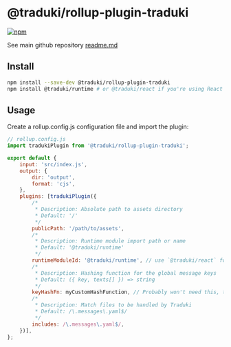 # @traduki/rollup-plugin-traduki

[![npm](https://img.shields.io/npm/v/@traduki/rollup-plugin-traduki.svg)](https://www.npmjs.com/package/@traduki/rollup-plugin-traduki)

See main github repository [readme.md](https://github.com/havelaer/traduki)

## Install

```bash
npm install --save-dev @traduki/rollup-plugin-traduki
npm install @traduki/runtime # or @traduki/react if you're using React
```

## Usage

Create a rollup.config.js configuration file and import the plugin:

```js
// rollup.config.js
import tradukiPlugin from '@traduki/rollup-plugin-traduki';

export default {
    input: 'src/index.js',
    output: {
        dir: 'output',
        format: 'cjs',
    },
    plugins: [tradukiPlugin({
        /*
         * Description: Absolute path to assets directory
         * Default: '/'
         */
        publicPath: '/path/to/assets',
        /*
         * Description: Runtime module import path or name
         * Default: '@traduki/runtime'
         */
        runtimeModuleId: '@traduki/runtime', // use `@traduki/react` for React
        /*
         * Description: Hashing function for the global message keys
         * Default: ({ key, texts[] }) => string
         */
        keyHashFn: myCustomHashFunction, // Probably won't need this, the default should be just fine
        /*
         * Description: Match files to be handled by Traduki
         * Default: /\.messages\.yaml$/
         */
        includes: /\.messages\.yaml$/,
    })],
};
```